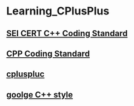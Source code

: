 # Learning_CPlusPlus

## [SEI CERT C++ Coding Standard](https://wiki.sei.cmu.edu/confluence/pages/viewpage.action?pageId=88046682)
## [CPP Coding Standard](http://www.possibility.com/Cpp/CppCodingStandard.html#promiss)
## [cpluspluc](http://www.cplusplus.com/)
## [goolge C++ style](http://google-styleguide.googlecode.com/svn/trunk/cppguide.xml)
